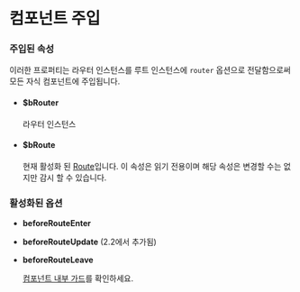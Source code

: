 # 컴포넌트 주입

### 주입된 속성

이러한 프로퍼티는 라우터 인스턴스를 루트 인스턴스에 `router` 옵션으로 전달함으로써 모든 자식 컴포넌트에 주입됩니다.

- #### $bRouter

  라우터 인스턴스

- #### $bRoute

  현재 활성화 된 [Route](route-object.md)입니다. 이 속성은 읽기 전용이며 해당 속성은 변경할 수는 없지만 감시 할 수 있습니다.

### 활성화된 옵션

- **beforeRouteEnter**
- **beforeRouteUpdate** (2.2에서 추가됨)
- **beforeRouteLeave**

  [컴포넌트 내부 가드](../advanced/navigation-guards.md#incomponent-guards)를 확인하세요.
